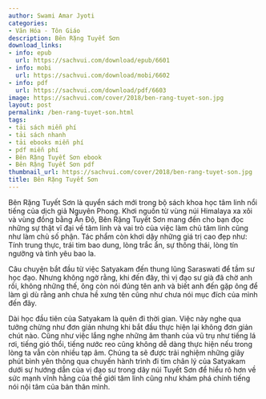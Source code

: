 ```yaml
---
author: Swami Amar Jyoti
categories:
- Văn Hóa - Tôn Giáo
description: Bên Rặng Tuyết Sơn
download_links:
- info: epub
  url: https://sachvui.com/download/epub/6601
- info: mobi
  url: https://sachvui.com/download/mobi/6602
- info: pdf
  url: https://sachvui.com/download/pdf/6603
image: https://sachvui.com/cover/2018/ben-rang-tuyet-son.jpg
layout: post
permalink: /ben-rang-tuyet-son.html
tags:
- tải sách miễn phí
- tải sách nhanh
- tải ebooks miễn phí
- pdf miễn phí
- Bên Rặng Tuyết Sơn ebook
- Bên Rặng Tuyết Sơn pdf
thumbnail_url: https://sachvui.com/cover/2018/ben-rang-tuyet-son.jpg
title: Bên Rặng Tuyết Sơn
---
```


 <div class="item-desc text-justify"> <p>Bên Rặng Tuyết Sơn là quyển sách mới trong bộ sách khoa học tâm linh nổi tiếng của dịch giả Nguyên Phong. Khơi nguồn từ vùng núi Himalaya xa xôi và vùng đồng bằng Ấn Độ, Bên Rặng Tuyết Sơn mang đến cho bạn đọc những sự thật vĩ đại về tâm linh và vai trò của việc làm chủ tâm linh cũng như làm chủ số phận. Tác phẩm còn khơi dậy những giá trị cao đẹp như: Tính trung thực, trái tim bao dung, lòng trắc ẩn, sự thông thái, lòng tín ngưỡng và tình yêu bao la.</p><p>Câu chuyện bắt đầu từ việc Satyakam đến thung lũng Saraswati để tầm sư học đạo. Nhưng không ngờ rằng, khi đến đây, thì vị đạo sư già đã chờ anh rồi, không những thế, ông còn nói đúng tên anh và biết anh đến gặp ông để làm gì dù rằng anh chưa hề xưng tên cũng như chưa nói mục đích của mình đến đây.</p><p>Dài học đầu tiên của Satyakam là quên đi thời gian. Việc này nghe qua tưởng chừng như đơn giản nhưng khi bắt đầu thực hiện lại không đơn giản chút nào. Cũng như việc lắng nghe những âm thanh của vũ trụ như tiếng lá rơi, tiếng gió thổi, tiếng nước reo cũng không dễ dàng thực hiện nếu trong lòng ta vẫn còn nhiều tạp âm. Chúng ta sẽ được trải nghiệm những giây phút bình yên thông qua chuyến hành trình đi tìm chân lý của Satyakam dưới sự hướng dẫn của vị đạo sư trong dãy núi Tuyết Sơn để hiểu rõ hơn về sức mạnh vĩnh hằng của thế giới tâm linh cũng như khám phá chính tiếng nói nội tâm của bản thân mình.</p> </div>